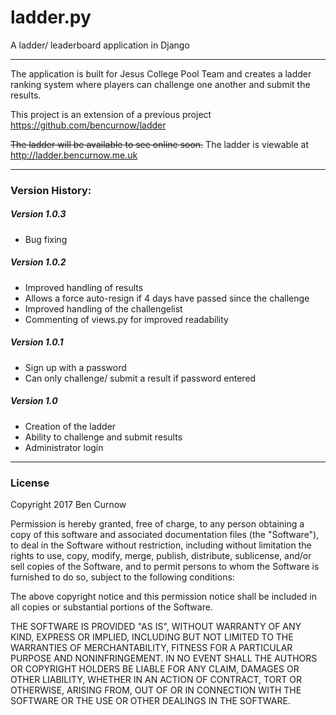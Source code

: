 # ladder.py
A ladder/ leaderboard application in Django

---

The application is built for Jesus College Pool Team and creates a ladder ranking system where players can challenge one another and submit the results.

This project is an extension of a previous project https://github.com/bencurnow/ladder

~~The ladder will be available to see online soon.~~
The ladder is viewable at http://ladder.bencurnow.me.uk

---

### Version History:
##### Version 1.0.3
* Bug fixing

##### Version 1.0.2
* Improved handling of results
* Allows a force auto-resign if 4 days have passed since the challenge
* Improved handling of the challengelist
* Commenting of views.py for improved readability

##### Version 1.0.1
* Sign up with a password
* Can only challenge/ submit a result if password entered

##### Version 1.0
* Creation of the ladder
* Ability to challenge and submit results
* Administrator login

---

### License

Copyright 2017 Ben Curnow

Permission is hereby granted, free of charge, to any person obtaining a copy of this software and associated documentation files (the "Software"), to deal in the Software without restriction, including without limitation the rights to use, copy, modify, merge, publish, distribute, sublicense, and/or sell copies of the Software, and to permit persons to whom the Software is furnished to do so, subject to the following conditions:

The above copyright notice and this permission notice shall be included in all copies or substantial portions of the Software.

THE SOFTWARE IS PROVIDED "AS IS", WITHOUT WARRANTY OF ANY KIND, EXPRESS OR IMPLIED, INCLUDING BUT NOT LIMITED TO THE WARRANTIES OF MERCHANTABILITY, FITNESS FOR A PARTICULAR PURPOSE AND NONINFRINGEMENT. IN NO EVENT SHALL THE AUTHORS OR COPYRIGHT HOLDERS BE LIABLE FOR ANY CLAIM, DAMAGES OR OTHER LIABILITY, WHETHER IN AN ACTION OF CONTRACT, TORT OR OTHERWISE, ARISING FROM, OUT OF OR IN CONNECTION WITH THE SOFTWARE OR THE USE OR OTHER DEALINGS IN THE SOFTWARE.

